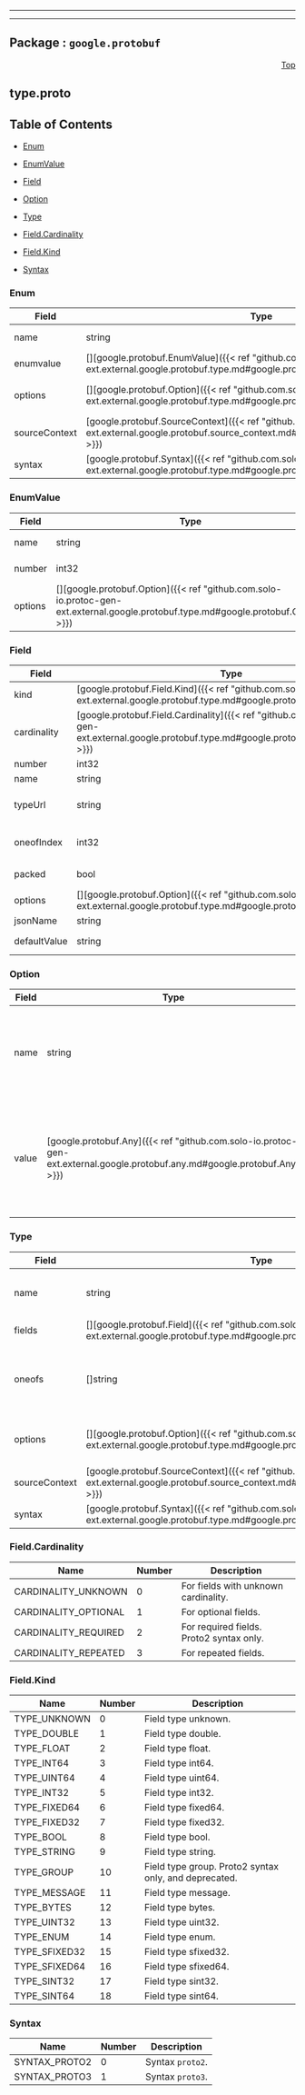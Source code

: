 
---

---

## Package : `google.protobuf`



<a name="top"></a>

<a name="API Reference for type.proto"></a>
<p align="right"><a href="#top">Top</a></p>

## type.proto


## Table of Contents
  - [Enum](#google.protobuf.Enum)
  - [EnumValue](#google.protobuf.EnumValue)
  - [Field](#google.protobuf.Field)
  - [Option](#google.protobuf.Option)
  - [Type](#google.protobuf.Type)

  - [Field.Cardinality](#google.protobuf.Field.Cardinality)
  - [Field.Kind](#google.protobuf.Field.Kind)
  - [Syntax](#google.protobuf.Syntax)






<a name="google.protobuf.Enum"></a>

### Enum



| Field | Type | Label | Description |
| ----- | ---- | ----- | ----------- |
| name | string |  | Enum type name. |
  | enumvalue | [][google.protobuf.EnumValue]({{< ref "github.com.solo-io.protoc-gen-ext.external.google.protobuf.type.md#google.protobuf.EnumValue" >}}) | repeated | Enum value definitions. |
  | options | [][google.protobuf.Option]({{< ref "github.com.solo-io.protoc-gen-ext.external.google.protobuf.type.md#google.protobuf.Option" >}}) | repeated | Protocol buffer options. |
  | sourceContext | [google.protobuf.SourceContext]({{< ref "github.com.solo-io.protoc-gen-ext.external.google.protobuf.source_context.md#google.protobuf.SourceContext" >}}) |  | The source context. |
  | syntax | [google.protobuf.Syntax]({{< ref "github.com.solo-io.protoc-gen-ext.external.google.protobuf.type.md#google.protobuf.Syntax" >}}) |  | The source syntax. |
  





<a name="google.protobuf.EnumValue"></a>

### EnumValue



| Field | Type | Label | Description |
| ----- | ---- | ----- | ----------- |
| name | string |  | Enum value name. |
  | number | int32 |  | Enum value number. |
  | options | [][google.protobuf.Option]({{< ref "github.com.solo-io.protoc-gen-ext.external.google.protobuf.type.md#google.protobuf.Option" >}}) | repeated | Protocol buffer options. |
  





<a name="google.protobuf.Field"></a>

### Field



| Field | Type | Label | Description |
| ----- | ---- | ----- | ----------- |
| kind | [google.protobuf.Field.Kind]({{< ref "github.com.solo-io.protoc-gen-ext.external.google.protobuf.type.md#google.protobuf.Field.Kind" >}}) |  | The field type. |
  | cardinality | [google.protobuf.Field.Cardinality]({{< ref "github.com.solo-io.protoc-gen-ext.external.google.protobuf.type.md#google.protobuf.Field.Cardinality" >}}) |  | The field cardinality. |
  | number | int32 |  | The field number. |
  | name | string |  | The field name. |
  | typeUrl | string |  | The field type URL, without the scheme, for message or enumeration types. Example: `"type.googleapis.com/google.protobuf.Timestamp"`. |
  | oneofIndex | int32 |  | The index of the field type in `Type.oneofs`, for message or enumeration types. The first type has index 1; zero means the type is not in the list. |
  | packed | bool |  | Whether to use alternative packed wire representation. |
  | options | [][google.protobuf.Option]({{< ref "github.com.solo-io.protoc-gen-ext.external.google.protobuf.type.md#google.protobuf.Option" >}}) | repeated | The protocol buffer options. |
  | jsonName | string |  | The field JSON name. |
  | defaultValue | string |  | The string value of the default value of this field. Proto2 syntax only. |
  





<a name="google.protobuf.Option"></a>

### Option



| Field | Type | Label | Description |
| ----- | ---- | ----- | ----------- |
| name | string |  | The option's name. For protobuf built-in options (options defined in descriptor.proto), this is the short name. For example, `"map_entry"`. For custom options, it should be the fully-qualified name. For example, `"google.api.http"`. |
  | value | [google.protobuf.Any]({{< ref "github.com.solo-io.protoc-gen-ext.external.google.protobuf.any.md#google.protobuf.Any" >}}) |  | The option's value packed in an Any message. If the value is a primitive, the corresponding wrapper type defined in google/protobuf/wrappers.proto should be used. If the value is an enum, it should be stored as an int32 value using the google.protobuf.Int32Value type. |
  





<a name="google.protobuf.Type"></a>

### Type



| Field | Type | Label | Description |
| ----- | ---- | ----- | ----------- |
| name | string |  | The fully qualified message name. |
  | fields | [][google.protobuf.Field]({{< ref "github.com.solo-io.protoc-gen-ext.external.google.protobuf.type.md#google.protobuf.Field" >}}) | repeated | The list of fields. |
  | oneofs | []string | repeated | The list of types appearing in `oneof` definitions in this type. |
  | options | [][google.protobuf.Option]({{< ref "github.com.solo-io.protoc-gen-ext.external.google.protobuf.type.md#google.protobuf.Option" >}}) | repeated | The protocol buffer options. |
  | sourceContext | [google.protobuf.SourceContext]({{< ref "github.com.solo-io.protoc-gen-ext.external.google.protobuf.source_context.md#google.protobuf.SourceContext" >}}) |  | The source context. |
  | syntax | [google.protobuf.Syntax]({{< ref "github.com.solo-io.protoc-gen-ext.external.google.protobuf.type.md#google.protobuf.Syntax" >}}) |  | The source syntax. |
  




 <!-- end messages -->


<a name="google.protobuf.Field.Cardinality"></a>

### Field.Cardinality


| Name | Number | Description |
| ---- | ------ | ----------- |
| CARDINALITY_UNKNOWN | 0 | For fields with unknown cardinality. |
| CARDINALITY_OPTIONAL | 1 | For optional fields. |
| CARDINALITY_REQUIRED | 2 | For required fields. Proto2 syntax only. |
| CARDINALITY_REPEATED | 3 | For repeated fields. |



<a name="google.protobuf.Field.Kind"></a>

### Field.Kind


| Name | Number | Description |
| ---- | ------ | ----------- |
| TYPE_UNKNOWN | 0 | Field type unknown. |
| TYPE_DOUBLE | 1 | Field type double. |
| TYPE_FLOAT | 2 | Field type float. |
| TYPE_INT64 | 3 | Field type int64. |
| TYPE_UINT64 | 4 | Field type uint64. |
| TYPE_INT32 | 5 | Field type int32. |
| TYPE_FIXED64 | 6 | Field type fixed64. |
| TYPE_FIXED32 | 7 | Field type fixed32. |
| TYPE_BOOL | 8 | Field type bool. |
| TYPE_STRING | 9 | Field type string. |
| TYPE_GROUP | 10 | Field type group. Proto2 syntax only, and deprecated. |
| TYPE_MESSAGE | 11 | Field type message. |
| TYPE_BYTES | 12 | Field type bytes. |
| TYPE_UINT32 | 13 | Field type uint32. |
| TYPE_ENUM | 14 | Field type enum. |
| TYPE_SFIXED32 | 15 | Field type sfixed32. |
| TYPE_SFIXED64 | 16 | Field type sfixed64. |
| TYPE_SINT32 | 17 | Field type sint32. |
| TYPE_SINT64 | 18 | Field type sint64. |



<a name="google.protobuf.Syntax"></a>

### Syntax


| Name | Number | Description |
| ---- | ------ | ----------- |
| SYNTAX_PROTO2 | 0 | Syntax `proto2`. |
| SYNTAX_PROTO3 | 1 | Syntax `proto3`. |


 <!-- end enums -->

 <!-- end HasExtensions -->

 <!-- end services -->

